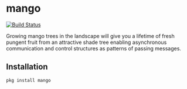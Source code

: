 # mango
[![Build Status](https://travis-ci.org/nonsensews/mango.svg?branch=master)](https://travis-ci.org/nonsensews/mango)

Growing mango trees in the landscape will give you a lifetime of fresh pungent fruit from an attractive shade tree enabling asynchronous communication and control structures as patterns of passing messages.

## Installation
`pkg install mango`

